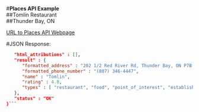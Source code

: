 #**Places API Example**  
##Tomlin Restaurant  
##Thunder Bay, ON  

[URL to Places API Webpage](https://maps.googleapis.com/maps/api/place/details/json?place_id=ChIJQzA8ojQiWU0RHkmt2X2f_P4&fields=name,formatted_address,type,rating,formatted_phone_number&key=AIzaSyBOUj57MCaYkCLM6j954ePfTXqgS5Td0ew)

#JSON Response:
```json {
   "html_attributions" : [],
   "result" : {
      "formatted_address" : "202 1/2 Red River Rd, Thunder Bay, ON P7B 1A4, Canada",
      "formatted_phone_number" : "(807) 346-4447",
      "name" : "Tomlin",
      "rating" : 4.8,
      "types" : [ "restaurant", "food", "point_of_interest", "establishment" ]
   },
   "status" : "OK"
}```
